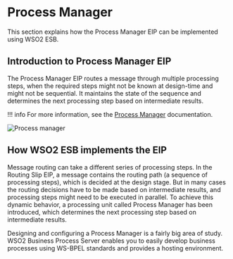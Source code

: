 # Process Manager

This section explains how the Process Manager EIP can be implemented using WSO2 ESB.

## Introduction to Process Manager EIP

The Process Manager EIP routes a message through multiple processing steps, when the required steps might not be known at design-time and might not be sequential. It maintains the state of the sequence and determines the next processing step based on intermediate results. 

!!! info
    For more information, see the [Process Manager](http://www.eaipatterns.com/ProcessManager.html) documentation.

![Process manager]({{base_path}}/assets/img/learn/enterprise-integration-patterns/message-routing/process-manager.gif)

## How WSO2 ESB implements the EIP

Message routing can take a different series of processing steps. In the Routing Slip EIP, a message contains the routing path (a sequence of processing steps), which is decided at the design stage. But in many cases the routing decisions have to be made based on intermediate results, and processing steps might need to be executed in parallel. To achieve this dynamic behavior, a processing unit called Process Manager has been introduced, which determines the next processing step based on intermediate results.

Designing and configuring a Process Manager is a fairly big area of study. WSO2 Business Process Server enables you to easily develop business processes using WS-BPEL standards and provides a hosting environment.
